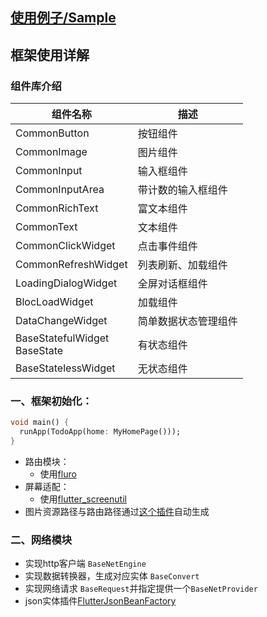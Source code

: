 ## [使用例子/Sample](https://github.com/azhon/todo-flutter/tree/main/example)
## 框架使用详解
### 组件库介绍
|  组件名称   | 描述  |
|  ----  | ----  |
| CommonButton  | 按钮组件 |
| CommonImage  | 图片组件 |
| CommonInput  | 输入框组件 |
| CommonInputArea  | 带计数的输入框组件 |
| CommonRichText  | 富文本组件 |
| CommonText  | 文本组件 |
| CommonClickWidget  | 点击事件组件 |
| CommonRefreshWidget  | 列表刷新、加载组件 |
| LoadingDialogWidget  | 全屏对话框组件 |
| BlocLoadWidget  | 加载组件 |
| DataChangeWidget  | 简单数据状态管理组件 |
| BaseStatefulWidget</br>BaseState  | 有状态组件 |
| BaseStatelessWidget  | 无状态组件 |

### 一、框架初始化：
```dart
void main() {
  runApp(TodoApp(home: MyHomePage()));
}
```
- 路由模块：
    - 使用[fluro](https://pub.dev/packages/fluro)
- 屏幕适配：
    - 使用[flutter_screenutil](https://pub.dev/packages/flutter_screenutil)
- 图片资源路径与路由路径通过[这个插件](https://github.com/Xie-Yin/FlutterPlugin)自动生成

### 二、网络模块
- 实现http客户端 `BaseNetEngine`
- 实现数据转换器，生成对应实体 `BaseConvert`
- 实现网络请求 `BaseRequest`并指定提供一个`BaseNetProvider`
- json实体插件[FlutterJsonBeanFactory](https://plugins.jetbrains.com/plugin/11415-flutterjsonbeanfactory-only-null-safety-)